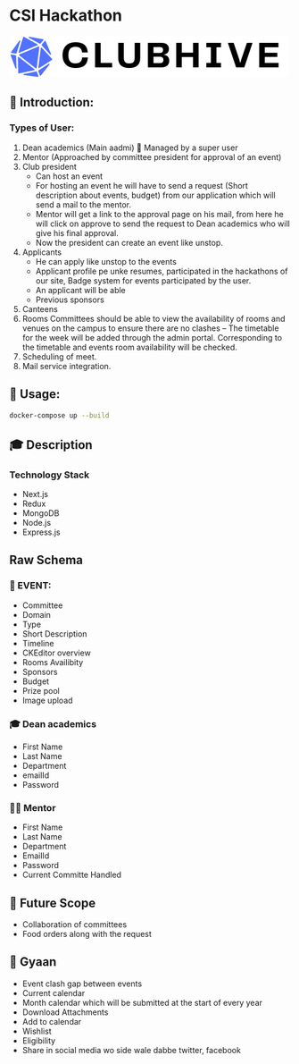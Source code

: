 #  CSI Hackathon
![logo](./docs/images/logo.png)
## 📌 Introduction:
### Types of User:
1. Dean academics (Main aadmi)   Managed by a super user
2. Mentor (Approached by committee president for approval of an event)
3. Club president 
    - Can host an event
    - For hosting an event he will have to send a request (Short description about events, budget) from our application which will send a mail to the mentor. 
    - Mentor will get a link to the approval page on his mail, from here he will click on approve to send the request to Dean academics who will give his final approval.
    - Now the president can create an event like unstop.
4. Applicants 
    - He can apply like unstop to the events
    - Applicant profile pe unke resumes, participated in the hackathons of our site, Badge system for events participated by the user.
    - An applicant will be able 
    - Previous sponsors
5. Canteens
6. Rooms
Committees should be able to view the availability of rooms and venues on the campus to ensure there are no clashes – The timetable for the week will be added through the admin portal. Corresponding to the timetable and  events room availability will be checked.
7. Scheduling of meet.
8. Mail service integration.

## 🤖 Usage:
```bash
docker-compose up --build
```

## 🎓 Description
### **Technology Stack**
- Next.js
- Redux
- MongoDB
- Node.js
- Express.js

## Raw Schema
### 📁 EVENT:
- Committee
- Domain
- Type
- Short Description
- Timeline
- CKEditor overview
- Rooms Availibity
- Sponsors
- Budget
- Prize pool
- Image upload

### 🎓 Dean academics
- First Name
- Last Name
- Department
- emailId
- Password

### 👨‍🏫 Mentor
- First Name
- Last Name 
- Department 
- EmailId
- Password
- Current Committe Handled

## 🔮 Future Scope
- Collaboration of committees
- Food orders along with the request

## 📖 Gyaan
- Event clash gap between events
- Current calendar
- Month calendar which will be submitted at the start of every year
- Download Attachments
- Add to calendar
- Wishlist
- Eligibility
- Share in social media wo side wale dabbe twitter, facebook
